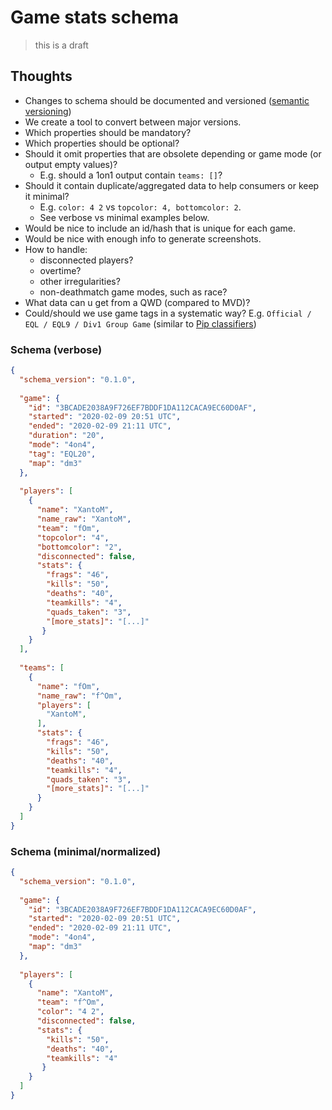 # Game stats schema
> this is a draft

## Thoughts
* Changes to schema should be documented and versioned ([semantic versioning](https://semver.org/))
* We create a tool to convert between major versions.
* Which properties should be mandatory?
* Which properties should be optional?
* Should it omit properties that are obsolete depending or game mode (or output empty values)?
  * E.g. should a 1on1 output contain `teams: []`?
* Should it contain duplicate/aggregated data to help consumers or keep it minimal?  
  * E.g. `color: 4 2` vs `topcolor: 4, bottomcolor: 2`.
  * See verbose vs minimal examples below.
* Would be nice to include an id/hash that is unique for each game.
* Would be nice with enough info to generate screenshots.
* How to handle:
  * disconnected players?
  * overtime?
  * other irregularities?
  * non-deathmatch game modes, such as race?
* What data can u get from a QWD (compared to MVD)?
* Could/should we use game tags in a systematic way? E.g. `Official / EQL / EQL9 / Div1 Group Game` (similar to [Pip classifiers](https://pypi.org/classifiers/))

### Schema (verbose)
```json
{
  "schema_version": "0.1.0",
  
  "game": {
    "id": "3BCADE2038A9F726EF7BDDF1DA112CACA9EC60D0AF",
    "started": "2020-02-09 20:51 UTC",
    "ended": "2020-02-09 21:11 UTC",
    "duration": "20",
    "mode": "4on4",
    "tag": "EQL20",
    "map": "dm3"
  },
  
  "players": [
    {
      "name": "XantoM",
      "name_raw": "XantoM",
      "team": "fOm",
      "topcolor": "4",
      "bottomcolor": "2",
      "disconnected": false,
      "stats": {
        "frags": "46",
        "kills": "50",
        "deaths": "40",
        "teamkills": "4",
        "quads_taken": "3",
        "[more_stats]": "[...]"
       }
    }
  ],
  
  "teams": [
    {
      "name": "fOm",
      "name_raw": "f^Om",
      "players": [
        "XantoM",
      ],
      "stats": {
        "frags": "46",
        "kills": "50",
        "deaths": "40",
        "teamkills": "4",
        "quads_taken": "3",
        "[more_stats]": "[...]"
      }
    }
  ]
}
```

### Schema (minimal/normalized)
```json
{
  "schema_version": "0.1.0",
  
  "game": {
    "id": "3BCADE2038A9F726EF7BDDF1DA112CACA9EC60D0AF",
    "started": "2020-02-09 20:51 UTC",
    "ended": "2020-02-09 21:11 UTC",
    "mode": "4on4",
    "map": "dm3"
  },
  
  "players": [
    {
      "name": "XantoM",
      "team": "f^Om",
      "color": "4 2",
      "disconnected": false,
      "stats": {
        "kills": "50",
        "deaths": "40",
        "teamkills": "4"
       }
    }
  ]
}
```
